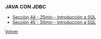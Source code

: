 ### JAVA CON JDBC
* [Sección 44 - 25min - Introducción a SQL](seccion44)
* [Sección 45 - 30min - Introducción a SQL](seccion45)


[Volver](../)